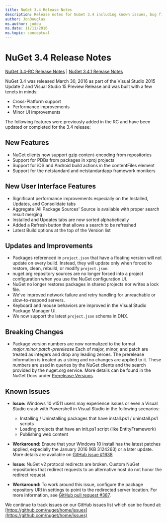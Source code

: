 ```yaml
---
title: NuGet 3.4 Release Notes
description: Release notes for NuGet 3.4 including known issues, bug fixes, added features, and DCRs.
author: JonDouglas
ms.author: jodou
ms.date: 11/11/2016
ms.topic: conceptual
---
```


# NuGet 3.4 Release Notes

[NuGet 3.4-RC Release Notes](../release-notes/nuget-3.4-RC.md) | [NuGet 3.4.1 Release Notes](../release-notes/nuget-3.4.1.md)

NuGet 3.4 was released March 30, 2016 as part of the Visual Studio 2015 Update 2 and Visual Studio 15 Preview Release and was built with a few tenets in minds:

* Cross-Platform support
* Performance improvements
* Minor UI improvements

The following features were previously added in the RC and have been updated or completed for the 3.4 release:

## New Features

* NuGet clients now support gzip content-encoding from repositories
* Support for PDBs from packages in xproj projects
* Support for iOS and Android build actions in the contentFiles element
* Support for the netstandard and netstandardapp framework monikers

## New User Interface Features

* Significant performance improvements especially on the Installed, Updates, and Consolidate tabs
* Aggregate 'All Package Sources' Source is available with proper search result merging
* Installed and Updates tabs are now sorted alphabetically
* Added a Refresh button that allows a search to be refreshed
* Latest Build options at the top of the Version list

## Updates and Improvements

* Packages referenced in `project.json` that have a floating version will not update on every build. Instead, they will update only when forced to restore, clean, rebuild, or modify `project.json`.
* nuget.org repository sources are no longer forced into a project configuration when you use the NuGet configuration UI.
* NuGet no longer restores packages in shared projects nor writes a lock file.
* We've improved network failure and retry handling for unreachable or slow-to-respond servers.
* Keyboard and mouse behaviors are improved in the Visual Studio Package Manager UI.
* We now support the latest `project.json` schema in DNX.

## Breaking Changes

* Package version numbers are now normalized to the format *major*.*minor*.*patch*-*prerelease*   Each of major, minor, and patch are treated as integers and drop any leading zeroes.  The prerelease information is treated as a string and no changes are applied to it. These numbers are used in queries by the NuGet clients and the search provided by the nuget.org service.  More details can be found in the NuGet Docs under [Prerelease Versions](../create-packages/prerelease-packages.md).

## Known Issues

* **Issue:** Windows 10 v1511 users may experience issues or even a Visual Studio crash with Powershell in Visual Studio in the following scenarios:
    * Installing / Uninstalling packages that have install.ps1 / uninstall.ps1 scripts
    * Loading projects that have an init.ps1 script (like EntityFramework)
    * Publishing web content

* **Workaround:** Ensure that your Windows 10 install has the latest patches applied, expecially the January 2016 (KB 3124263) or a later update.  More details are available on [GitHub issue #1638](https://github.com/nuget/home/issues/1638)

* **Issue:** NuGet v2 protocol redirects are broken.
Custom NuGet repositories that redirect requests to an alternative host do not honor the redirect request.
* **Workaround:**  To work around this issue, configure the package repository URI in settings to point to the redirected server location.
For more information, see [GitHub pull request #387](https://github.com/NuGet/NuGet.Client/pull/387).

We continue to track issues on our GitHub issues list which can be found at: [https://github.com/nuget/home/issues](https://github.com/nuget/home/issues)